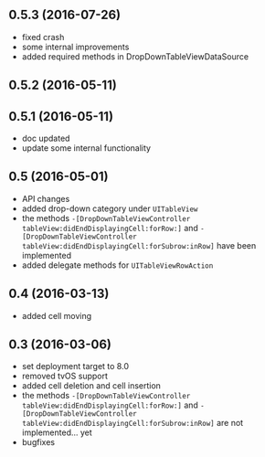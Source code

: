 ## 0.5.3 (2016-07-26)

- fixed crash
- some internal improvements
- added required methods in DropDownTableViewDataSource

## 0.5.2 (2016-05-11)

## 0.5.1 (2016-05-11)

- doc updated
- update some internal functionality

## 0.5 (2016-05-01)

- API changes
- added drop-down category under `UITableView`
- the methods `-[DropDownTableViewController tableView:didEndDisplayingCell:forRow:]` and `-[DropDownTableViewController tableView:didEndDisplayingCell:forSubrow:inRow]` have been implemented
- added delegate methods for `UITableViewRowAction`

## 0.4 (2016-03-13)

- added cell moving

## 0.3 (2016-03-06)

- set deployment target to 8.0
- removed tvOS support
- added cell deletion and cell insertion 
- the methods `-[DropDownTableViewController tableView:didEndDisplayingCell:forRow:]` and `-[DropDownTableViewController tableView:didEndDisplayingCell:forSubrow:inRow]` are not implemented... yet
- bugfixes